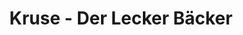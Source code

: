 ---
title: "Kruse - Der Lecker Bäcker"
url: /lueneburg/kruse-der-lecker-baecker-carl-von-ossietzky-strasse/
shop: Bäckerei
---